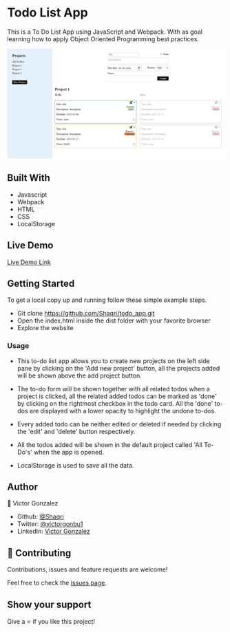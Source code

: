 # Todo List App

This is a To Do List App using JavaScript and Webpack. With as goal learning how to apply Object Oriented Programming best practices.

![screenshot](./src/assets/imgs/SCREENSHOT.PNG)


## Built With

- Javascript
- Webpack
- HTML
- CSS
- LocalStorage  

## Live Demo

[Live Demo Link]()


## Getting Started

To get a local copy up and running follow these simple example steps.

- Git clone https://github.com/Shaqri/todo_app.git
- Open the index.html inside the dist folder with your favorite browser
- Explore the website

### Usage

- This to-do list app allows you to create new projects on the left side pane by clicking on the 'Add new project' button, all the projects added will be shown above the add project button.

- The to-do form will be shown together with all related todos when a project is clicked, all the related added todos can be marked as 'done' by clicking on the rightmost checkbox in the todo card. All the 'done' to-dos are displayed with a lower opacity to highlight the undone to-dos.

- Every added todo can be neither edited or deleted if needed by clicking the 'edit' and 'delete' button respectively.

- All the todos added will be shown in the default project called 'All To-Do's' when the app is opened.

- LocalStorage is used to save all the data.

## Author

👤 Victor Gonzalez

- Github: [@Shaqri](https://github.com/shaqri)
- Twitter: [@victorgonbu1](https://twitter.com/Victorgonbu1)
- LinkedIn: [Victor Gonzalez](https://www.linkedin.com/in/victor-manuel-gonzalez-buitrago/)

## 🤝 Contributing

Contributions, issues and feature requests are welcome!

Feel free to check the [issues page](issues/).

## Show your support

Give a ⭐️ if you like this project!